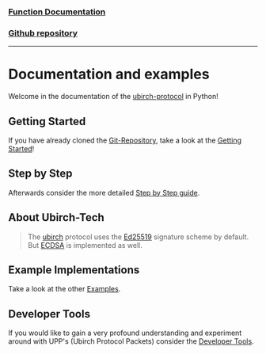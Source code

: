 ### [Function Documentation](https://developer.ubirch.com/function_documentation/ubirch-protocol-python/)

### [Github repository](https://github.com/ubirch/ubirch-protocol-python/tree/ecdsa-betterReadMe)

---

# Documentation and examples
Welcome in the documentation of the [ubirch-protocol](https://github.com/ubirch/ubirch-protocol#readme) in Python!

## Getting Started
If you have already cloned the [Git-Repository](https://github.com/ubirch/ubirch-protocol-python/tree/ecdsa-betterReadMe), 
take a look at the [Getting Started](GettingStarted.md)! 


## Step by Step
Afterwards consider the more detailed [Step by Step guide](StepByStep.md).

## About Ubirch-Tech
> The [ubirch](https://ubirch.com) protocol uses the [Ed25519](https://ed25519.cr.yp.to/) signature scheme by default. But [ECDSA](https://www.encryptionconsulting.com/education-center/what-is-ecdsa/) is implemented as well.


## Example Implementations
Take a look at the other [Examples](Examples.md).

## Developer Tools
If you would like to gain a very profound understanding and experiment around with UPP's 
(Ubirch Protocol Packets) consider the [Developer Tools](DevTools.md).

